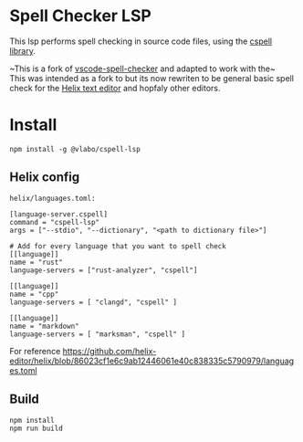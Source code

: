 # Spell Checker LSP

This lsp performs spell checking in source code files, using the [cspell library](https://cspell.org/).

~This is a fork of [vscode-spell-checker](https://github.com/streetsidesoftware/vscode-spell-checker) and adapted to work with the~  
This was intended as a fork to  but its now rewriten to be general basic spell check for the [Helix text editor](https://helix-editor.com/) and hopfaly other editors.

# Install
```
npm install -g @vlabo/cspell-lsp
```

## Helix config
`helix/languages.toml:`  
```
[language-server.cspell]
command = "cspell-lsp"
args = ["--stdio", "--dictionary", "<path to dictionary file>"]

# Add for every language that you want to spell check
[[language]]
name = "rust"
language-servers = ["rust-analyzer", "cspell"]

[[language]]
name = "cpp"
language-servers = [ "clangd", "cspell" ]

[[language]]
name = "markdown"
language-servers = [ "marksman", "cspell" ]
```
For reference https://github.com/helix-editor/helix/blob/86023cf1e6c9ab12446061e40c838335c5790979/languages.toml

## Build
```
npm install
npm run build
```


